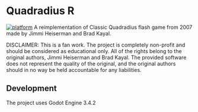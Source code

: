 # Quadradius R
[![platform]()](https://img.shields.io/badge/godot-3.4.2-blue)
A reimplementation of Classic Quadradius flash game from 2007 made by Jimmi Heiserman and Brad Kayal.

DISCLAIMER: This is a fan work. The project is completely non-profit and should be considered as educational only. All of the rights belong to the original authors, Jimmi Heiserman and Brad Kayal. The provided software does not represent the quality of the original, and the original authors should in no way be held accountable for any liabilities.

## Development
The project uses Godot Engine 3.4.2
